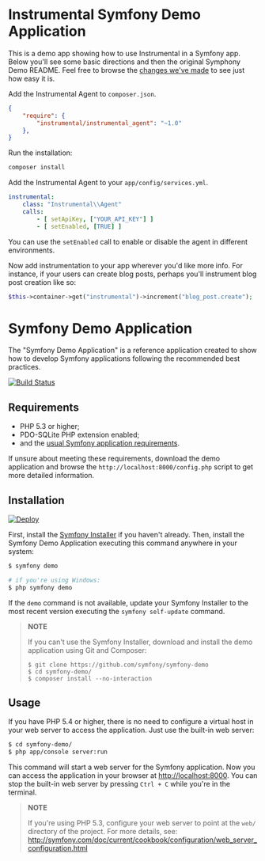 Instrumental Symfony Demo Application
========================

This is a demo app showing how to use Instrumental in a Symfony app. Below you'll see some basic directions and then the original Symphony Demo README. Feel free to browse the [changes we've made](https://github.com/symfony/symfony-demo/compare/master...Instrumental:master) to see just how easy it is.

Add the Instrumental Agent to `composer.json`.

```json
{
    "require": {
        "instrumental/instrumental_agent": "~1.0"
    },
}
```

Run the installation:

```bash
composer install
```

Add the Instrumental Agent to your `app/config/services.yml`.

```yaml
instrumental:
    class: "Instrumental\\Agent"
    calls:
        - [ setApiKey, ["YOUR_API_KEY"] ]
        - [ setEnabled, [TRUE] ]
```

You can use the `setEnabled` call to enable or disable the agent in different environments.

Now add instrumentation to your app wherever you'd like more info. For instance, if your users can create blog posts, perhaps you'll instrument blog post creation like so:
```php
$this->container->get("instrumental")->increment("blog_post.create");
```



Symfony Demo Application
========================

The "Symfony Demo Application" is a reference application created to show how
to develop Symfony applications following the recommended best practices.

[![Build Status](https://travis-ci.org/symfony/symfony-demo.svg?branch=master)](https://travis-ci.org/symfony/symfony-demo)

Requirements
------------

  * PHP 5.3 or higher;
  * PDO-SQLite PHP extension enabled;
  * and the [usual Symfony application requirements](http://symfony.com/doc/current/reference/requirements.html).

If unsure about meeting these requirements, download the demo application and
browse the `http://localhost:8000/config.php` script to get more detailed
information.

Installation
------------

[![Deploy](https://www.herokucdn.com/deploy/button.png)](https://heroku.com/deploy)

First, install the [Symfony Installer](https://github.com/symfony/symfony-installer)
if you haven't already. Then, install the Symfony Demo Application executing
this command anywhere in your system:

```bash
$ symfony demo

# if you're using Windows:
$ php symfony demo
```

If the `demo` command is not available, update your Symfony Installer to the
most recent version executing the `symfony self-update` command.

> **NOTE**
>
> If you can't use the Symfony Installer, download and install the demo
> application using Git and Composer:
>
>     $ git clone https://github.com/symfony/symfony-demo
>     $ cd symfony-demo/
>     $ composer install --no-interaction

Usage
-----

If you have PHP 5.4 or higher, there is no need to configure a virtual host
in your web server to access the application. Just use the built-in web server:

```bash
$ cd symfony-demo/
$ php app/console server:run
```

This command will start a web server for the Symfony application. Now you can
access the application in your browser at <http://localhost:8000>. You can
stop the built-in web server by pressing `Ctrl + C` while you're in the
terminal.

> **NOTE**
>
> If you're using PHP 5.3, configure your web server to point at the `web/`
> directory of the project. For more details, see:
> http://symfony.com/doc/current/cookbook/configuration/web_server_configuration.html
